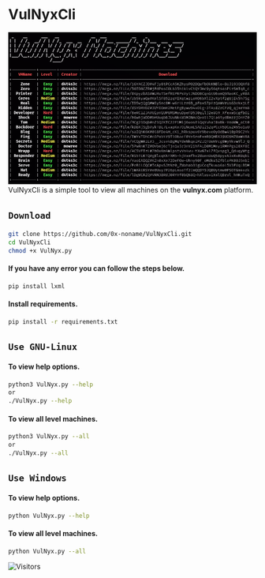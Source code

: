 # VulNyxCli
![](/vm-cli.png)
VulNyxCli is a simple tool to view all machines on the **vulnyx.com** platform. 

## **``Download``**
```bash
git clone https://github.com/0x-noname/VulNyxCli.git
cd VulNyxCli
chmod +x VulNyx.py
```
#### If you have any error you can follow the steps below.
```bash
pip install lxml
```
#### Install requirements.
```bash
pip install -r requirements.txt
```
## **``Use GNU-Linux``**

#### To view help options.
```bash
python3 VulNyx.py --help
or
./VulNyx.py --help
```
#### To view all level machines.
```bash
python3 VulNyx.py --all
or
./VulNyx.py --all
```

## **``Use Windows``**

#### To view help options.
```bash
python VulNyx.py --help
```
#### To view all level machines.
```bash
python VulNyx.py --all
```
![Visitors](https://api.visitorbadge.io/api/visitors?path=https%3A%2F%2Fgithub.com%2F0x-noname%2FVulNyxCli&countColor=%23bd4658)
